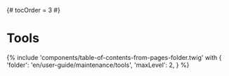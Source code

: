 {# tocOrder = 3 #}

# Tools

{% include 'components/table-of-contents-from-pages-folder.twig' with {
  'folder': 'en/user-guide/maintenance/tools',
  'maxLevel': 2,
} %}